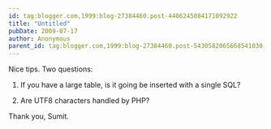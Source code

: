 ```yaml
---
id: tag:blogger.com,1999:blog-27384460.post-4406245084171092922
title: "Untitled"
pubDate: 2009-07-17
author: Anonymous
parent_id: tag:blogger.com,1999:blog-27384460.post-5430582065668541030
---
```


Nice tips.
Two questions:
1. If you have a large table, is it going be inserted with a single SQL? 

2. Are UTF8 characters handled by PHP? 

Thank you, Sumit.